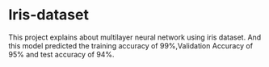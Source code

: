 # Iris-dataset
This project explains about multilayer neural network using iris dataset.
And this model predicted the training accuracy of 99%,Validation Accuracy of 95% and test accuracy of 94%.
